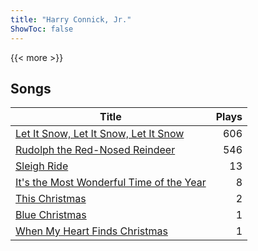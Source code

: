 ```yaml
---
title: "Harry Connick, Jr."
ShowToc: false
---
```


{{< more >}}

## Songs
Title | Plays 
----- | -----: 
[Let It Snow, Let It Snow, Let It Snow](/songs/let-it-snow-let-it-snow-let-it-snow) | 606
[Rudolph the Red-Nosed Reindeer](/songs/rudolph-the-red-nosed-reindeer) | 546
[Sleigh Ride](/songs/sleigh-ride) | 13
[It's the Most Wonderful Time of the Year](/songs/its-the-most-wonderful-time-of-the-year) | 8
[This Christmas](/songs/this-christmas) | 2
[Blue Christmas](/songs/blue-christmas) | 1
[When My Heart Finds Christmas](/songs/when-my-heart-finds-christmas) | 1

